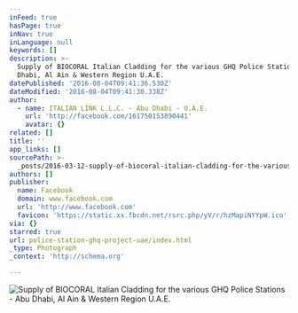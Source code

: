 ```yaml
---
inFeed: true
hasPage: true
inNav: true
inLanguage: null
keywords: []
description: >-
  Supply of BIOCORAL Italian Cladding for the various GHQ Police Stations - Abu
  Dhabi, Al Ain & Western Region U.A.E.
datePublished: '2016-08-04T09:41:36.530Z'
dateModified: '2016-08-04T09:41:30.338Z'
author:
  - name: ITALIAN LINK L.L.C. - Abu Dhabi - U.A.E.
    url: 'http://facebook.com/161750153890441'
    avatar: {}
related: []
title: ''
app_links: []
sourcePath: >-
  _posts/2016-03-12-supply-of-biocoral-italian-cladding-for-the-various-ghq-poli.md
authors: []
publisher:
  name: Facebook
  domain: www.facebook.com
  url: 'http://www.facebook.com'
  favicon: 'https://static.xx.fbcdn.net/rsrc.php/yV/r/hzMapiNYYpW.ico'
via: {}
starred: true
url: police-station-ghq-project-uae/index.html
_type: Photograph
_context: 'http://schema.org'

---
```

![Supply of BIOCORAL Italian Cladding for the various GHQ Police Stations - Abu Dhabi&comma; Al Ain & Western Region U&period;A&period;E&period;](https://scontent.xx.fbcdn.net/hphotos-ash2/t31.0-0/q81/p180x540/1075407_539643032767816_606778644_o.jpg)